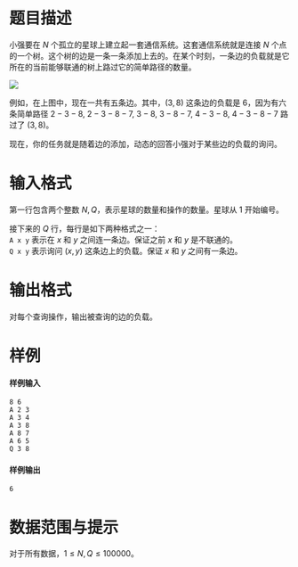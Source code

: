 
# 题目描述

小强要在 $N$ 个孤立的星球上建立起一套通信系统。这套通信系统就是连接 $N$ 个点的一个树。这个树的边是一条一条添加上去的。在某个时刻，一条边的负载就是它所在的当前能够联通的树上路过它的简单路径的数量。

<img src="/source/loj/2230/img/aHR0cHM6Ly9vb28uMG8wLm9vby8yMDE3LzA1LzAzLzU5MDkxMTcwNTMzYjEucG5n.png">

例如，在上图中，现在一共有五条边。其中，$(3,8)$ 这条边的负载是 $6$，因为有六条简单路径 $2-3-8,\ 2-3-8-7,\ 3-8,\ 3-8-7,\ 4-3-8,\ 4-3-8-7$ 路过了 $(3,8)$。

现在，你的任务就是随着边的添加，动态的回答小强对于某些边的负载的询问。

# 输入格式

第一行包含两个整数 $N,Q$，表示星球的数量和操作的数量。星球从 $1$ 开始编号。

接下来的 $Q$ 行，每行是如下两种格式之一：  
``A x y`` 表示在 $x$ 和 $y$ 之间连一条边。保证之前 $x$ 和 $y$ 是不联通的。  
``Q x y`` 表示询问 $(x,y)$ 这条边上的负载。保证 $x$ 和 $y$ 之间有一条边。

# 输出格式

对每个查询操作，输出被查询的边的负载。

# 样例

#### 样例输入
```plain
8 6
A 2 3
A 3 4
A 3 8
A 8 7
A 6 5
Q 3 8
```

#### 样例输出
```plain
6
```

# 数据范围与提示

对于所有数据，$1 \leq N,Q \leq 100000$。

